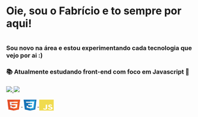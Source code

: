 # Oie, sou o Fabrício e to sempre por aqui! <h1>

### Sou novo na área e estou experimentando cada tecnologia que vejo por ai :) <h3>
### 📚 Atualmente estudando front-end com foco em Javascript 💛 <h3>

<div align="left">
  <a href="https://github.com/xjfdzn">
  <img height="180em" src="https://github-readme-stats.vercel.app/api?username=xjfdzn&show_icons=true&theme=radical&include_all_commits=true&count_private=true"/>
  <img height="180em" src="https://github-readme-stats.vercel.app/api/top-langs/?username=xjfdzn&layout=compact&langs_count=7&theme=radical"/>
</div>

<div style="display: inline_block"><br>
  <img align="center" alt="Rafa-HTML" height="30" width="40" src="https://raw.githubusercontent.com/devicons/devicon/master/icons/html5/html5-original.svg">
  <img align="center" alt="Rafa-CSS" height="30" width="40" src="https://raw.githubusercontent.com/devicons/devicon/master/icons/css3/css3-original.svg">
  <img align="center" alt="Rafa-Js" height="30" width="40" src="https://raw.githubusercontent.com/devicons/devicon/master/icons/javascript/javascript-plain.svg">
</div>

##
